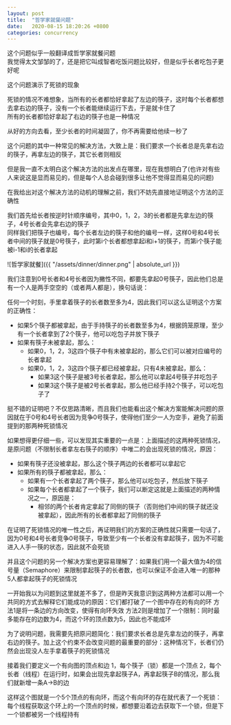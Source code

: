 ```yaml
---
layout: post
title:  "哲学家就餐问题"
date:   2020-08-15 18:20:26 +0800
categories: concurrency
---
```


这个问题似乎一般翻译成哲学家就餐问题  
我觉得太文邹邹的了，还是把它叫成智者吃饭问题比较好，但是似乎长者吃包子更好呢  

这个问题演示了死锁的现象  


死锁的情况不难想象，当所有的长者都恰好拿起了左边的筷子，这时每个长者都想去拿右边的筷子，没有一个长者能继续运行下去，于是就卡住了  
所有的长者都恰好拿起了右边的筷子也是一种情况  

从好的方向去看，至少长者的时间凝固了，你不再需要给他续一秒了  

这个问题的其中一种常见的解决方法，大致上是：我们要求一个长者总是先拿右边的筷子，再拿左边的筷子，其它长者则相反  

但是我一直不太明白这个解决方法的出发点在哪里，现在我想明白了(也许对有些人来说这是显而易见的，但是每个人总会碰到很多让他不觉得显而易见的问题)  

在我给出对这个解决方法的动机的理解之前，我们不妨先直接地证明这个方法的正确性  

我们首先给长者按逆时针顺序编号，其中0，1，2，3的长者都是先拿左边的筷子，4号长者会先拿右边的筷子  
同样我们把筷子也编号，每个长者左边的筷子和他的编号一样，这样0号和4号长者中间的筷子就是0号筷子，此时第i个长者都想拿起i和i+1的筷子，而第i个筷子能被i-1和i的长者拿起

![哲学家就餐]({{ "/assets/dinner/dinner.png" | absolute_url }})

我们注意到0号长者和4号长者因为撇性不同，都要先拿起0号筷子，因此他们总是有一个人是两手空空的（或者两人都是），换句话说：

任何一个时刻，手里拿着筷子的长者数至多为4，因此我们可以这么证明这个方案的正确性：
  * 如果5个筷子都被拿起，由于手持筷子的长者数至多为4，根据鸽笼原理，至少有一个长者拿到了2个筷子，他可以吃包子并放下筷子
  * 如果有筷子未被拿起，那么：
    * 如果0，1，2，3这四个筷子中有未被拿起的，那么它们可以被对应编号的长者拿起
    * 如果0，1，2，3这四个筷子都已经被拿起，只有4未被拿起，那么：
      * 如果3这个筷子是被3号长者拿起，那么他可以拿起4号筷子并吃包子
      * 如果3这个筷子是被2号长者拿起，那么他已经手持2个筷子，可以吃包子了


挺不错的证明吧？不仅思路清晰，而且我们也能看出这个解决方案能解决问题的原因就在于0号和4号长者因为竞争0号筷子，使得他们至少一人为空手，避免了前面提到的那两种死锁情况

如果想得更仔细一些，可以发现其实重要的一点是：上面描述的这两种死锁情况，是原问题（不限制长者拿左右筷子的顺序）中唯二的会出现死锁的情况，原因：
  * 如果有筷子还没被拿起，那么这个筷子两边的长者都可以拿起它
  * 如果所有的筷子都被拿起，那么：
    * 如果有一个长者拿起了两个筷子，那么他可以吃包子，然后放下筷子
    * 如果每个长者都拿起了一个筷子，我们可以断定这就是上面描述的两种情况之一，原因是：
      * 相邻的两个长者肯定拿起了同侧的筷子（否则他们中间的筷子就还没被拿起），因此所有的长者都拿起了同侧的筷子

在证明了死锁情况的唯一性之后，再证明我们的方案的正确性就只需要一句话了，因为0号和4号长者竞争0号筷子，导致至少有一个长者没有拿起筷子，因为不可能进入人手一筷的状态，因此就不会死锁

并且这个问题的另一个解决方案也更容易理解了：如果我们用一个最大值为4的信号量（Semaphore）来限制拿起筷子的长者数，也可以保证不会进入唯一的那种5人都拿起筷子的死锁情况


一开始我以为问题到这里就差不多了，但是昨天我意识到这两种方法都可以用一个共同的方式去解释它们能成功的原因：它们都打破了一个图中存在的有向的环
方法1是将一条边的方向改变，使得有向环失效
方法2则是增加了一个限制：同时最多能存在的边数为4，而这个环的顶点数为5，因此也不能成环

为了说明问题，我需要先把原问题简化：我们要求长者总是先拿左边的筷子，再拿右边的筷子。加上这个约束不会改变问题的最重要的部分：这种情况下，长者们仍然会出现没人左手拿着筷子的死锁情况

接着我们要定义一个有向图的顶点和边
1，每个筷子（锁）都是一个顶点
2，每个长者（线程）在运行时，如果会出现先拿起筷子A，再拿起筷子B的情况，那么我们就新增一条A->B的边

这样这个图就是一个5个顶点的有向环，而这个有向环的存在就代表了一个死锁：每个线程获取这个环上的一个顶点的时候，都想要沿着边去获取下一个锁，但是下一个锁都被另一个线程持有
